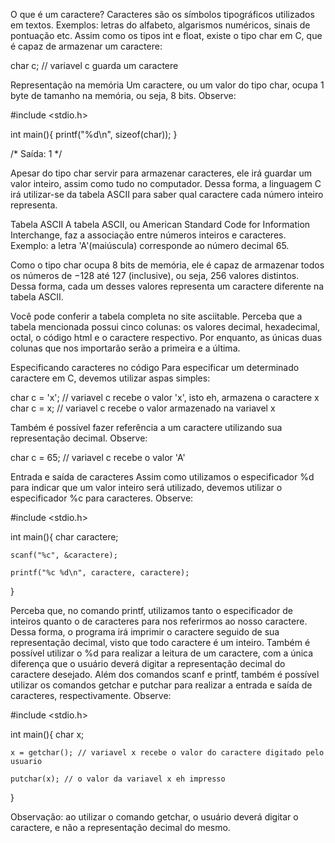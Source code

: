 O que é um caractere?
Caracteres são os símbolos tipográficos utilizados em textos.
Exemplos: letras do alfabeto, algarismos numéricos, sinais de pontuação etc.
Assim como os tipos int e float, existe o tipo char em C, que é capaz de armazenar um caractere:

char c; // variavel c guarda um caractere

Representação na memória
Um caractere, ou um valor do tipo char, ocupa 1 byte de tamanho na memória, ou seja, 8 bits.
Observe:

#include <stdio.h>

int main(){
    printf("%d\n", sizeof(char));
}

/* Saída:
1
*/

Apesar do tipo char servir para armazenar caracteres, ele irá guardar um valor inteiro, assim como tudo no computador.
Dessa forma, a linguagem C irá utilizar-se da tabela ASCII para saber qual caractere cada número inteiro representa.

Tabela ASCII
A tabela ASCII, ou American Standard Code for Information Interchange, faz a associação entre números inteiros e caracteres.
Exemplo: a letra 'A'(maiúscula) corresponde ao número decimal 65.

Como o tipo char ocupa 8 bits de memória, ele é capaz de armazenar todos os números de −128 até 127 (inclusive),
ou seja, 256 valores distintos.
Dessa forma, cada um desses valores representa um caractere diferente na tabela ASCII.

Você pode conferir a tabela completa no site asciitable.
Perceba que a tabela mencionada possui cinco colunas: os valores decimal, hexadecimal, octal, o código html e o caractere respectivo.
Por enquanto, as únicas duas colunas que nos importarão serão a primeira e a última.

Especificando caracteres no código
Para especificar um determinado caractere em C, devemos utilizar aspas simples:

char c = 'x'; // variavel c recebe o valor 'x', isto eh, armazena o caractere x
char c = x; // variavel c recebe o valor armazenado na variavel x

Também é possível fazer referência a um caractere utilizando sua representação decimal. Observe:

char c = 65; // variavel c recebe o valor 'A'

Entrada e saída de caracteres
Assim como utilizamos o especificador %d para indicar que um valor inteiro será utilizado,
devemos utilizar o especificador %c para caracteres.
Observe:

#include <stdio.h>

int main(){
    char caractere;

    scanf("%c", &caractere);

    printf("%c %d\n", caractere, caractere);
}

Perceba que, no comando printf, utilizamos tanto o especificador de inteiros quanto o de caracteres para nos referirmos ao nosso caractere.
Dessa forma, o programa irá imprimir o caractere seguido de sua representação decimal, visto que todo caractere é um inteiro.
Também é possível utilizar o %d para realizar a leitura de um caractere,
com a única diferença que o usuário deverá digitar a representação decimal do caractere desejado.
Além dos comandos scanf e printf, também é possível utilizar os comandos getchar e putchar
para realizar a entrada e saída de caracteres, respectivamente.
Observe:

#include <stdio.h>

int main(){
    char x;

    x = getchar(); // variavel x recebe o valor do caractere digitado pelo usuario

    putchar(x); // o valor da variavel x eh impresso
}

Observação: ao utilizar o comando getchar, o usuário deverá digitar o caractere, e não a representação decimal do mesmo.
